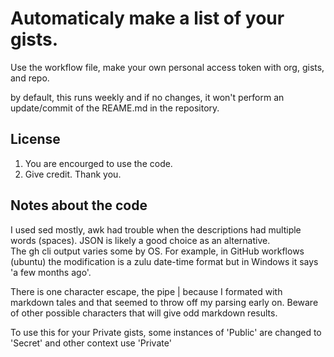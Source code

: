 # Automaticaly make a list of your gists.

Use the workflow file, make your own personal access token with org, gists, and repo.

by default, this runs weekly and if no changes, it won't perform an update/commit of the REAME.md in the repository.

## License

1) You are encourged to use the code.
2) Give credit. Thank you.

## Notes about the code

I used sed mostly, awk had trouble when the descriptions had multiple words (spaces). JSON is likely a good choice as an alternative.<br>
The gh cli output varies some by OS. For example, in GitHub workflows (ubuntu) the modification is a zulu date-time format but in Windows it says 'a few months ago'.

There is one character escape, the pipe | because I formated with markdown tales and that seemed to throw off my parsing early on. Beware of other possible characters that will give odd markdown results.

To use this for your Private gists, some instances of 'Public' are changed to 'Secret' and other context use 'Private'
